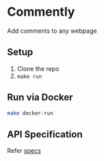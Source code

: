 # Commently

Add comments to any webpage

## Setup

1. Clone the repo
2. `make run`

## Run via Docker

```bash
make docker-run
```

## API Specification

Refer [specs](https://github.com/albingeorge/commently-service/tree/master/openapi/openapi.yaml)

